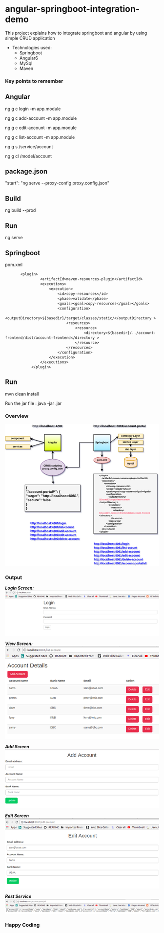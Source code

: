 # angular-springboot-integration-demo
This project explains how to integrate springboot and angular by using simple CRUD application

* Technologies used:
  * Springboot
  * Angular6
  * MySql
  * Maven
  
### Key points to remember

Angular
--------

ng g c login -m app.module

ng g c add-account -m app.module

ng g c edit-account -m app.module

ng g c list-account -m app.module

ng g s /service/account

ng g cl /model/account

package.json
------------
"start": "ng serve --proxy-config proxy.config.json"

Build
-----
ng build --prod

Run
---
ng serve


Springboot
----------
pom.xml

```
	   <plugin>
                <artifactId>maven-resources-plugin</artifactId>
                <executions>
                    <execution>
                        <id>copy-resources</id>
                        <phase>validate</phase>
                        <goals><goal>copy-resources</goal></goals>
                        <configuration>
                            <outputDirectory>${basedir}/target/classes/static/</outputDirectory >
                            <resources>
                                <resource>
                                    <directory>${basedir}/../account-frontend/dist/account-frontend</directory >
                                </resource>
                            </resources>
                        </configuration>
                    </execution>
                </executions>
            </plugin>
```

Run
---
mvn clean install

Run the jar file : java -jar <applicationname>.jar

### Overview


![angular-springboot.png](angular-springboot.png)


### Output

***Login Screen:***
![ang-login.png](ang-login.png)

***View Screen:***
![ang-view.png](ang-view.png)

***Add Screen***
![ang-add.png](ang-add.png)

***Edit Screen***
![ang-edit.png](ang-edit.png)

***Rest Service***
![ang-spring-view.png](ang-spring-view.png)

### Happy Coding 
